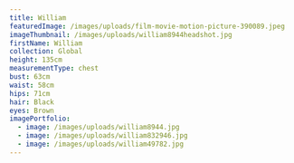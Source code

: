 ```yaml
---
title: William
featuredImage: /images/uploads/film-movie-motion-picture-390089.jpeg
imageThumbnail: /images/uploads/william8944headshot.jpg
firstName: William
collection: Global
height: 135cm
measurementType: chest
bust: 63cm
waist: 58cm
hips: 71cm
hair: Black
eyes: Brown
imagePortfolio:
  - image: /images/uploads/william8944.jpg
  - image: /images/uploads/william832946.jpg
  - image: /images/uploads/william49782.jpg
---
```


